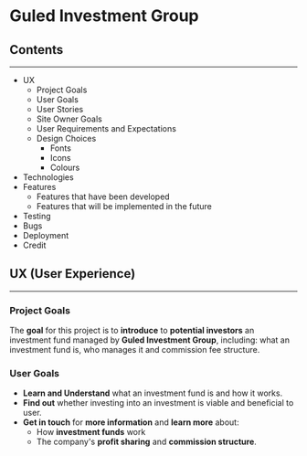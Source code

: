 # Guled Investment Group #

## Contents ##
---
* UX
    * Project Goals
    * User Goals
    * User Stories
    * Site Owner Goals
    * User Requirements and Expectations
    * Design Choices
        * Fonts
        * Icons
        * Colours
* Technologies
* Features
    * Features that have been developed
    * Features that will be implemented in the future
* Testing
* Bugs
* Deployment
* Credit

## UX (User Experience) ##
---
### Project Goals ### 

The **goal** for this project is to **introduce** to **potential investors** an investment fund managed by **Guled Investment Group**, including: what an investment fund is, who manages it and commission fee structure.

### User Goals ###

* **Learn and Understand** what an investment fund is and how it works.
* **Find out** whether investing into an investment is viable and beneficial to user. 
* **Get in touch** for **more information** and **learn more** about:
    * How **investment funds** work 
    * The company's **profit sharing** and **commission structure**.